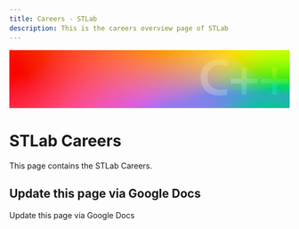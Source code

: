 ```yaml
---
title: Careers - STLab
description: This is the careers overview page of STLab
---
```


<Hero slots="image, heading, text1"/>

![Hero image](../images/header_gradient.jpg)

# STLab Careers

This page contains the STLab Careers.

## Update this page via Google Docs

Update this page via Google Docs